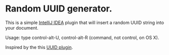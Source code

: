 # Random UUID generator.

This is a simple [IntelliJ IDEA](https://www.jetbrains.com/idea/) plugin that will insert a random UUID string into your document.

Usage: type control-alt-U, control-alt-R (command, not control, on OS X).

Inspired by the this [UUID plugin](https://plugins.jetbrains.com/plugin/1188?pr=idea).